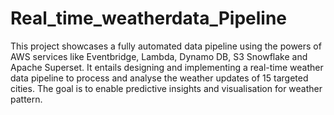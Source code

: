 # Real_time_weatherdata_Pipeline
This project showcases a fully automated data pipeline using the powers of AWS services like Eventbridge, Lambda, Dynamo DB, S3 Snowflake and Apache Superset.
It entails designing and implementing a real-time weather data pipeline to process and analyse the weather updates of 15 targeted cities. The goal is to enable predictive insights and visualisation for weather pattern.
